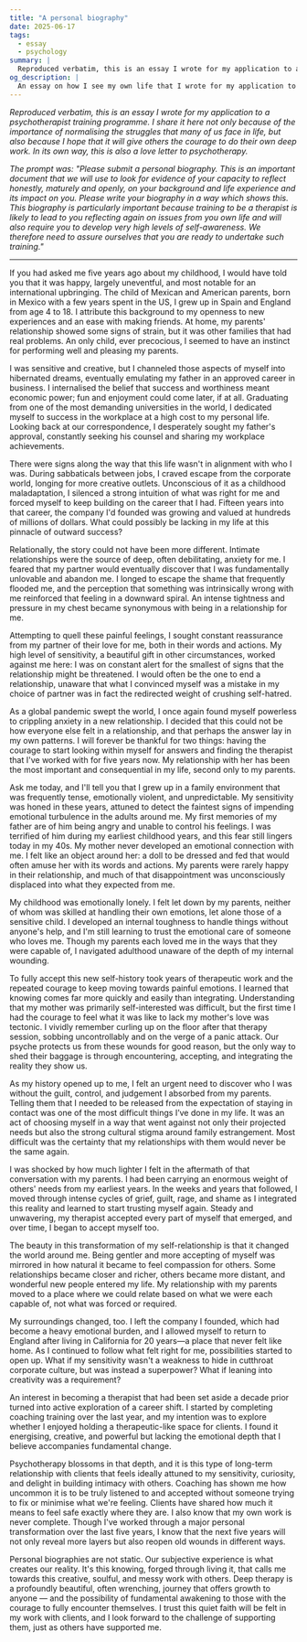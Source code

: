 ```yaml
---
title: "A personal biography"
date: 2025-06-17
tags:
  - essay
  - psychology
summary: |
  Reproduced verbatim, this is an essay I wrote for my application to a psychotherapist training programme. I share it here not only because of the importance of normalising the struggles that many of us face in life, but also because I hope that it will give others the courage to do their own deep work.
og_description: |
  An essay on how I see my own life that I wrote for my application to a psychotherapist training programme.
---
```


*Reproduced verbatim, this is an essay I wrote for my application to a psychotherapist training programme. I share it here not only because of the importance of normalising the struggles that many of us face in life, but also because I hope that it will give others the courage to do their own deep work. In its own way, this is also a love letter to psychotherapy.*

*The prompt was: "Please submit a personal biography. This is an important document that we will use to look for evidence of your capacity to reflect honestly, maturely and openly, on your background and life experience and its impact on you. Please write your biography in a way which shows this. This biography is particularly important because training to be a therapist is likely to lead to you reflecting again on issues from you own life and will also require you to develop very high levels of self-awareness. We therefore need to assure ourselves that you are ready to undertake such training."*

---


If you had asked me five years ago about my childhood, I would have told you that it was happy, largely uneventful, and most notable for an international upbringing. The child of Mexican and American parents, born in Mexico with a few years spent in the US, I grew up in Spain and England from age 4 to 18. I attribute this background to my openness to new experiences and an ease with making friends. At home, my parents' relationship showed some signs of strain, but it was other families that had real problems. An only child, ever precocious, I seemed to have an instinct for performing well and pleasing my parents.

I was sensitive and creative, but I channeled those aspects of myself into hibernated dreams, eventually emulating my father in an approved career in business. I internalised the belief that success and worthiness meant economic power; fun and enjoyment could come later, if at all. Graduating from one of the most demanding universities in the world, I dedicated myself to success in the workplace at a high cost to my personal life. Looking back at our correspondence, I desperately sought my father's approval, constantly seeking his counsel and sharing my workplace achievements.

There were signs along the way that this life wasn't in alignment with who I was. During sabbaticals between jobs, I craved escape from the corporate world, longing for more creative outlets. Unconscious of it as a childhood maladaptation, I silenced a strong intuition of what was right for me and forced myself to keep building on the career that I had. Fifteen years into that career, the company I'd founded was growing and valued at hundreds of millions of dollars. What could possibly be lacking in my life at this pinnacle of outward success?

Relationally, the story could not have been more different. Intimate relationships were the source of deep, often debilitating, anxiety for me. I feared that my partner would eventually discover that I was fundamentally unlovable and abandon me. I longed to escape the shame that frequently flooded me, and the perception that something was intrinsically wrong with me reinforced that feeling in a downward spiral. An intense tightness and pressure in my chest became synonymous with being in a relationship for me.

Attempting to quell these painful feelings, I sought constant reassurance from my partner of their love for me, both in their words and actions. My high level of sensitivity, a beautiful gift in other circumstances, worked against me here: I was on constant alert for the smallest of signs that the relationship might be threatened. I would often be the one to end a relationship, unaware that what I convinced myself was a mistake in my choice of partner was in fact the redirected weight of crushing self-hatred.

As a global pandemic swept the world, I once again found myself powerless to crippling anxiety in a new relationship. I decided that this could not be how everyone else felt in a relationship, and that perhaps the answer lay in my own patterns. I will forever be thankful for two things: having the courage to start looking within myself for answers and finding the therapist that I've worked with for five years now. My relationship with her has been the most important and consequential in my life, second only to my parents.

Ask me today, and I'll tell you that I grew up in a family environment that was frequently tense, emotionally violent, and unpredictable. My sensitivity was honed in these years, attuned to detect the faintest signs of impending emotional turbulence in the adults around me. My first memories of my father are of him being angry and unable to control his feelings. I was terrified of him during my earliest childhood years, and this fear still lingers today in my 40s. My mother never developed an emotional connection with me. I felt like an object around her: a doll to be dressed and fed that would often amuse her with its words and actions. My parents were rarely happy in their relationship, and much of that disappointment was unconsciously displaced into what they expected from me.

My childhood was emotionally lonely. I felt let down by my parents, neither of whom was skilled at handling their own emotions, let alone those of a sensitive child. I developed an internal toughness to handle things without anyone's help, and I'm still learning to trust the emotional care of someone who loves me. Though my parents each loved me in the ways that they were capable of, I navigated adulthood unaware of the depth of my internal wounding.

To fully accept this new self-history took years of therapeutic work and the repeated courage to keep moving towards painful emotions. I learned that knowing comes far more quickly and easily than integrating. Understanding that my mother was primarily self-interested was difficult, but the first time I had the courage to feel what it was like to lack my mother's love was tectonic. I vividly remember curling up on the floor after that therapy session, sobbing uncontrollably and on the verge of a panic attack. Our psyche protects us from these wounds for good reason, but the only way to shed their baggage is through encountering, accepting, and integrating the reality they show us.

As my history opened up to me, I felt an urgent need to discover who I was without the guilt, control, and judgement I absorbed from my parents. Telling them that I needed to be released from the expectation of staying in contact was one of the most difficult things I’ve done in my life. It was an act of choosing myself in a way that went against not only their projected needs but also the strong cultural stigma around family estrangement. Most difficult was the certainty that my relationships with them would never be the same again.

I was shocked by how much lighter I felt in the aftermath of that conversation with my parents. I had been carrying an enormous weight of others' needs from my earliest years. In the weeks and years that followed, I moved through intense cycles of grief, guilt, rage, and shame as I integrated this reality and learned to start trusting myself again. Steady and unwavering, my therapist accepted every part of myself that emerged, and over time, I began to accept myself too.

The beauty in this transformation of my self-relationship is that it changed the world around me. Being gentler and more accepting of myself was mirrored in how natural it became to feel compassion for others. Some relationships became closer and richer, others became more distant, and wonderful new people entered my life. My relationship with my parents moved to a place where we could relate based on what we were each capable of, not what was forced or required.

My surroundings changed, too. I left the company I founded, which had become a heavy emotional burden, and I allowed myself to return to England after living in California for 20 years—a place that never felt like home. As I continued to follow what felt right for me, possibilities started to open up. What if my sensitivity wasn't a weakness to hide in cutthroat corporate culture, but was instead a superpower? What if leaning into creativity was a requirement?

An interest in becoming a therapist that had been set aside a decade prior turned into active exploration of a career shift. I started by completing coaching training over the last year, and my intention was to explore whether I enjoyed holding a therapeutic-like space for clients. I found it energising, creative, and powerful but lacking the emotional depth that I believe accompanies fundamental change. 

Psychotherapy blossoms in that depth, and it is this type of long-term relationship with clients that feels ideally attuned to my sensitivity, curiosity, and delight in building intimacy with others. Coaching has shown me how uncommon it is to be truly listened to and accepted without someone trying to fix or minimise what we're feeling. Clients have shared how much it means to feel safe exactly where they are. I also know that my own work is never complete. Though I've worked through a major personal transformation over the last five years, I know that the next five years will not only reveal more layers but also reopen old wounds in different ways.

Personal biographies are not static. Our subjective experience is what creates our reality. It's this knowing, forged through living it, that calls me towards this creative, soulful, and messy work with others. Deep therapy is a profoundly beautiful, often wrenching, journey that offers growth to anyone — and the possibility of fundamental awakening to those with the courage to fully encounter themselves. I trust this quiet faith will be felt in my work with clients, and I look forward to the challenge of supporting them, just as others have supported me.
